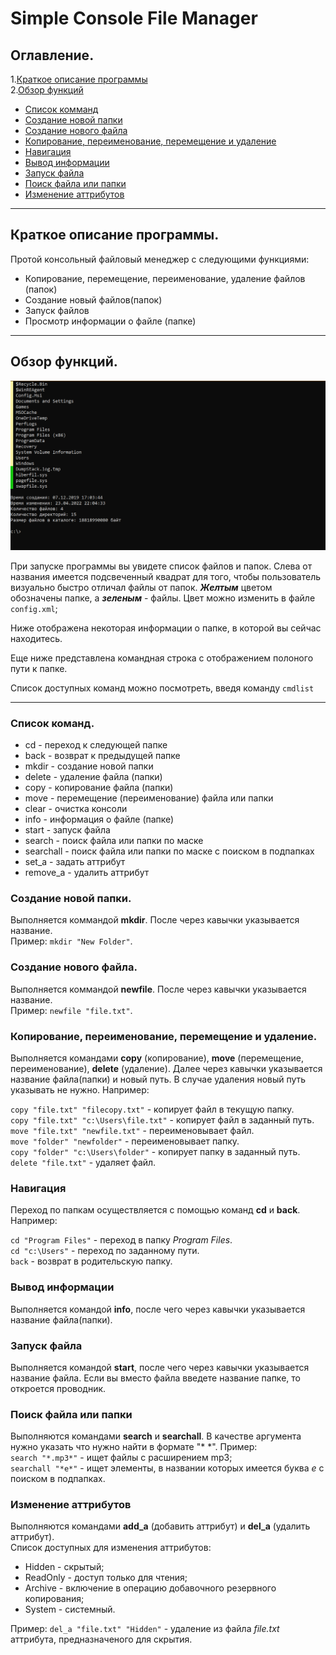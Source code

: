 # Simple Console File Manager
## Оглавление.
1.[Краткое описание программы](#краткое-описание-программы)  
2.[Обзор функций](#обзор-функций)

  * [Список комманд](#список-команд)
  * [Создание новой папки](#создание-новой-папки)
  * [Создание нового файла](#создание-нового-файла)
  * [Копирование, переименование, перемещение и удаление](#копирование-переименование-перемещение-и-удаление)
  * [Навигация](#навигация)
  * [Вывод информации](#вывод-информации)
  * [Запуск файла](#запуск-файла)
  * [Поиск файла или папки](#поиск-файла-или-папки)
  * [Изменение аттрибутов](#изменение-аттрибутов)
___
## Краткое описание программы.
Протой консольный файловый менеджер с следующими функциями:
* Копирование, перемещение, переименование, удаление файлов (папок)
* Создание новый файлов(папок)
* Запуск файлов
* Просмотр информации о файле (папке)
___
## Обзор функций.
![screenshot 1](screenshot_1.PNG)

При запуске программы вы увидете список файлов и папок. Слева от названия имеется подсвеченный квадрат для того, чтобы пользователь визуально быстро отличал файлы от папок. ***Желтым*** цветом обозначены папке, а ***зеленым*** - файлы.
Цвет можно изменить в файле `config.xml`;

Ниже отображена некоторая информации о папке, в которой вы сейчас находитесь.

Еще ниже представлена командная строка с отображением полоного пути к папке.

Список доступных команд можно посмотреть, введя команду `cmdlist`
___
### Список команд.
* cd - переход к следующей папке
* back - возврат к предыдущей папке
* mkdir - создание новой папки
* delete - удаление файла (папки)
* copy - копирование файла (папки)
* move - перемещение (переименование) файла или папки
* clear - очистка консоли
* info - информация о файле (папке)
* start - запуск файла
* search - поиск файла или папки по маске
* searchall - поиск файла или папки по маске с поиском в подпапках
* set_a - задать аттрибут
* remove_a - удалить аттрибут

### Создание новой папки.
Выполняется коммандой **mkdir**. После через кавычки указывается название.  
Пример: `mkdir "New Folder"`.

### Создание нового файла.
Выполняется коммандой **newfile**. После через кавычки указывается название.  
Пример: `newfile "file.txt"`.

### Копирование, переименование, перемещение и удаление.
Выполняется командами **copy** (копирование), **move** (перемещение, переименование), **delete** (удаление). Далее через кавычки указывается название файла(папки) и новый путь. В случае удаления новый путь указывать не нужно. Например:

`copy "file.txt" "filecopy.txt"` - копирует файл в текущую папку.  
`copy "file.txt" "c:\Users\file.txt"` - копирует файл в заданный путь.  
`move "file.txt" "newfile.txt"` - переименовывает файл.  
`move "folder" "newfolder"` - переименовывает папку.  
`copy "folder" "c:\Users\folder"` - копирует папку в заданный путь.  
`delete "file.txt"` - удаляет файл.

### Навигация
Переход по папкам осуществляется с помощью команд **cd** и **back**. Например:

`cd "Program Files"` - переход в папку *Program Files*.  
`cd "c:\Users"` - переход по заданному пути.  
`back` - возврат в родительскую папку.

### Вывод информации
Выполняется командой **info**, после чего через кавычки указывается название файла(папки).

### Запуск файла
Выполняется командой **start**, после чего через кавычки указывается название файла. Если вы вместо файла введете название папке, то откроется проводник.

### Поиск файла или папки
Выполняются командами **search** и **searchall**. В качестве аргумента нужно указать что нужно найти в формате "* *".
Пример:  
`search "*.mp3*"` - ищет файлы с расширением mp3;  
`searchall "*e*"` - ищет элементы, в названии которых имеется буква *e* с поиском в подпапках.

### Изменение аттрибутов
Выполняются командами **add_a** (добавить аттрибут) и **del_a** (удалить аттрибут).  
Список доступных для изменения аттрибутов:
* Hidden - скрытый;
* ReadOnly - доступ только для чтения;
* Archive - включение в операцию добавочного резервного копирования;
* System - системный.

Пример: `del_a "file.txt" "Hidden"` - удаление из файла *file.txt* аттрибута, предназначеного для скрытия.
